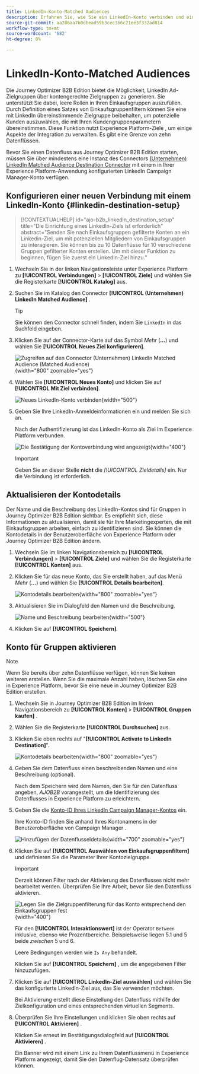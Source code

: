 ```yaml
---
title: LinkedIn-Konto-Matched Audiences
description: Erfahren Sie, wie Sie ein LinkedIn-Konto verbinden und einen Datenfluss für den Kauf von Gruppen aktivieren.
source-git-commit: aa286aa7b0dbead59b3cec3b6c21ee3f332ad814
workflow-type: tm+mt
source-wordcount: '682'
ht-degree: 8%

---
```


# LinkedIn-Konto-Matched Audiences

Die Journey Optimizer B2B Edition bietet die Möglichkeit, LinkedIn Ad-Zielgruppen über kontengerechte Zielgruppen zu generieren. Sie unterstützt Sie dabei, leere Rollen in Ihren Einkaufsgruppen auszufüllen. Durch Definition eines Satzes von Einkaufsgruppenfiltern können Sie eine mit LinkedIn übereinstimmende Zielgruppe beibehalten, um potenzielle Kunden auszuwählen, die mit Ihren Kundengruppenparametern übereinstimmen. Diese Funktion nutzt Experience Platform-Ziele , um einige Aspekte der Integration zu verwalten. Es gibt eine Grenze von zehn Datenflüssen.

Bevor Sie einen Datenfluss aus Journey Optimizer B2B Edition starten, müssen Sie über mindestens eine Instanz des Connectors [(Unternehmen) LinkedIn Matched Audience Destination Connector](https://experienceleague.adobe.com/en/docs/experience-platform/destinations/catalog/social/linkedin#connect) mit einem in Ihrer Experience Platform-Anwendung konfigurierten LinkedIn Campaign Manager-Konto verfügen.

## Konfigurieren einer neuen Verbindung mit einem LinkedIn-Konto {#linkedin-destination-setup}

>[!CONTEXTUALHELP]
>id="ajo-b2b_linkedin_destination_setup"
>title="Die Einrichtung eines LinkedIn-Ziels ist erforderlich"
>abstract="Senden Sie nach Einkaufsgruppen gefilterte Konten an ein Linkedin-Ziel, um mit potenziellen Mitgliedern von Einkaufsgruppen zu interagieren. Sie können bis zu 10 Datenflüsse für 10 verschiedene Gruppen gefilterter Konten erstellen. Um mit dieser Funktion zu beginnen, fügen Sie zuerst ein LinkedIn-Ziel hinzu."

1. Wechseln Sie in der linken Navigationsleiste unter Experience Platform zu **[!UICONTROL Verbindungen]** > **[!UICONTROL Ziele]** und wählen Sie die Registerkarte **[!UICONTROL Katalog]** aus.

1. Suchen Sie im Katalog den Connector **[!UICONTROL (Unternehmen) LinkedIn Matched Audience]** .

   >[!TIP]
   >
   >Sie können den Connector schnell finden, indem Sie `LinkedIn` in das Suchfeld eingeben.

1. Klicken Sie auf der Connector-Karte auf das Symbol _Mehr_ (**...**) und wählen Sie **[!UICONTROL Neues Ziel konfigurieren]**.

   ![Zugreifen auf den Connector (Unternehmen) LinkedIn Matched Audience (Matched Audience)](./assets/aep-destinations-catalog-linkedin.png){width="800" zoomable="yes"}

1. Wählen Sie **[!UICONTROL Neues Konto]** und klicken Sie auf **[!UICONTROL Mit Ziel verbinden]**.

   ![Neues LinkedIn-Konto verbinden](./assets/aep-destinations-catalog-linkedin-new-account.png){width="500"}

1. Geben Sie Ihre LinkedIn-Anmeldeinformationen ein und melden Sie sich an.

   Nach der Authentifizierung ist das LinkedIn-Konto als Ziel im Experience Platform verbunden.

   ![Die Bestätigung der Kontoverbindung wird angezeigt](./assets/aep-destinations-catalog-linkedin-connected.png){width="400"}

   >[!IMPORTANT]
   >
   >Geben Sie an dieser Stelle **nicht** die _[!UICONTROL Zieldetails]_ ein. Nur die Verbindung ist erforderlich.

## Aktualisieren der Kontodetails

Der Name und die Beschreibung des LinkedIn-Kontos sind für Gruppen in Journey Optimizer B2B Edition sichtbar. Es empfiehlt sich, diese Informationen zu aktualisieren, damit sie für Ihre Marketingexperten, die mit Einkaufsgruppen arbeiten, einfach zu identifizieren sind. Sie können die Kontodetails in der Benutzeroberfläche von Experience Platform oder Journey Optimizer B2B Edition ändern.

1. Wechseln Sie im linken Navigationsbereich zu **[!UICONTROL Verbindungen]** > **[!UICONTROL Ziele]** und wählen Sie die Registerkarte **[!UICONTROL Konten]** aus.

1. Klicken Sie für das neue Konto, das Sie erstellt haben, auf das Menü _Mehr_ (**...**) und wählen Sie **[!UICONTROL Details bearbeiten]**.

   ![Kontodetails bearbeiten](./assets/aep-destinations-accounts-edit-details.png){width="800" zoomable="yes"}

1. Aktualisieren Sie im Dialogfeld den Namen und die Beschreibung.

   ![Name und Beschreibung bearbeiten](./assets/destinations-linkedin-account-edit-details-dialog.png){width="500"}

1. Klicken Sie auf **[!UICONTROL Speichern]**.

## Konto für Gruppen aktivieren

>[!NOTE]
>
>Wenn Sie bereits über zehn Datenflüsse verfügen, können Sie keinen weiteren erstellen. Wenn Sie die maximale Anzahl haben, löschen Sie eine in Experience Platform, bevor Sie eine neue in Journey Optimizer B2B Edition erstellen.

1. Wechseln Sie in Journey Optimizer B2B Edition im linken Navigationsbereich zu **[!UICONTROL Konten]** > **[!UICONTROL Gruppen kaufen]** .

1. Wählen Sie die Registerkarte **[!UICONTROL Durchsuchen]** aus.

1. Klicken Sie oben rechts auf &quot;**[!UICONTROL Activate to LinkedIn Destination]**&quot;.

   ![Kontodetails bearbeiten](./assets/activate-linkedin-destination.png){width="800" zoomable="yes"}

1. Geben Sie dem Datenfluss einen beschreibenden Namen und eine Beschreibung (optional).

   Nach dem Speichern wird dem Namen, den Sie für den Datenfluss angeben, _AJOB2B_ vorangestellt, um die Identifizierung des Datenflusses in Experience Platform zu erleichtern.

1. Geben Sie die [Konto-ID Ihres LinkedIn Campaign Manager-Kontos](https://www.linkedin.com/help/lms/answer/a424270) ein.

   Ihre Konto-ID finden Sie anhand Ihres Kontonamens in der Benutzeroberfläche von Campaign Manager .

   ![Hinzufügen der Datenflusseldetails](./assets/destinations-linkedin-activate-details.png){width="700" zoomable="yes"}

1. Klicken Sie auf **[!UICONTROL Auswählen von Einkaufsgruppenfiltern]** und definieren Sie die Parameter Ihrer Kontozielgruppe.

   >[!IMPORTANT]
   >
   >Derzeit können Filter nach der Aktivierung des Datenflusses nicht mehr bearbeitet werden. Überprüfen Sie Ihre Arbeit, bevor Sie den Datenfluss aktivieren.

   ![Legen Sie die Zielgruppenfilterung für das Konto entsprechend den Einkaufsgruppen fest](./assets/destinations-linkedin-activate-buying-group-filters.png){width="400"}

   Für den **[!UICONTROL Interaktionswert]** ist der Operator `Between` inklusive, ebenso wie Prozentbereiche. Beispielsweise liegen 5.1 und 5 beide _zwischen_ 5 und 6.

   Leere Bedingungen werden wie `Is Any` behandelt.

   Klicken Sie auf **[!UICONTROL Speichern]** , um die angegebenen Filter hinzuzufügen.

1. Klicken Sie auf **[!UICONTROL LinkedIn-Ziel auswählen]** und wählen Sie das konfigurierte LinkedIn-Ziel aus, das Sie verwenden möchten.

   Bei Aktivierung erstellt diese Einstellung den Datenfluss mithilfe der Zielkonfiguration und eines entsprechenden virtuellen Segments.

1. Überprüfen Sie Ihre Einstellungen und klicken Sie oben rechts auf **[!UICONTROL Aktivieren]** .

   Klicken Sie erneut im Bestätigungsdialogfeld auf **[!UICONTROL Aktivieren]** .

   Ein Banner wird mit einem Link zu Ihrem Datenflussmenü in Experience Platform angezeigt, damit Sie den Datenflug-Datensatz überprüfen können.
